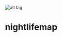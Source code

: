 ![alt tag](http://res.cloudinary.com/dmj8qtant/image/upload/c_limit,w_600/v1456084441/gwl76sq07wze0cuuykdz.png)
# nightlifemap
